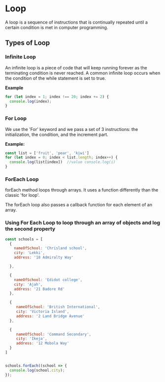 # **Loop**

A loop is a sequence of instructions that is continually repeated until a certain condition is met in computer programming.


## **Types of Loop**

### **Infinite Loop**
An infinite loop is a piece of code that will keep running forever as the terminating condition is never reached.
A common infinite loop occurs when the condition of the while statement is set to true.

**Example**
~~~js
for (let index = 1; index !== 20; index += 2) {
  console.log(index);
}
~~~



### **For Loop**
We  use  the 'For'  keyword  and  we  pass  a  set  of  3  instructions:  the initialization, the condition, and the increment part.

**Example:**
~~~js
const list = ['fruit', 'pear', 'kiwi']
for (let index = 0; index < list.length; index++) {
  console.log(list[index])  //value console.log(i) 
}
~~~




### **ForEach Loop**
forEach method loops through arrays. It uses a function differently than the classic 'for loop'.

The forEach loop also passes a callback function for each element of an array.


### **Using For Each Loop to loop through an array of objects and log the second property**

~~~js
const schools = [
  {
    nameOfSchool: 'Chrisland school',
    city: 'Lekki',
    address: '18 Admiralty Way'

  },

  {
    nameOfSchool: 'Edidot college',
    city: 'Ajah',
    address: '21 Badore Rd'
  },

  {
     nameOfSchool: 'British International',
     city: 'Victoria Island',
     address: '2 Land Bridge Avenue'
  },

  {
     nameOfSchool: 'Command Secondary',
     city: 'Ikeja',
     address: '12 Mobola Way'
  }
]


schools.forEach((school => {
  console.log(school.city);
});
~~~







